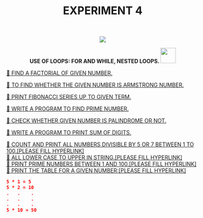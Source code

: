<h1 align="center">EXPERIMENT 4</h1>
<!-- PROJECT LOGO -->
<br />
<p align="center">
  <a href="https://github.com/DHANOLA/CLASS-NOTIX/edit/root/SEMESTER%201/PYTHON%20PROGRAMMING%20LAB/EXPERIMENT%204">
    <img src="https://media.giphy.com/media/9uIjwFgumdKSw8gzpV/giphy.gif" >
  </a>

  

  <p align="center">
  <b>USE OF LOOPS: FOR AND WHILE, NESTED LOOPS. <img src="https://media.giphy.com/media/l0HlRnAWXxn0MhKLK/giphy.gif" width="40" height="40" /></b>
    <br />
   
  </p>
</p>



   <a href="https://github.com/DHANOLA/CLASS-NOTIX/blob/root/SEMESTER%201/PYTHON%20PROGRAMMING%20LAB/EXPERIMENT%204/QUESTION%201.py" style="color: ">🧿 FIND A FACTORIAL OF GIVEN NUMBER. </a><br />
  

<a href="https://github.com/DHANOLA/CLASS-NOTIX/blob/root/SEMESTER%201/PYTHON%20PROGRAMMING%20LAB/EXPERIMENT%204/QUESTION%202.py" style="color: ">🧿 TO FIND WHETHER THE GIVEN NUMBER IS ARMSTRONG NUMBER. </a><br /> 

<a href="https://github.com/DHANOLA/CLASS-NOTIX/blob/root/SEMESTER%201/PYTHON%20PROGRAMMING%20LAB/EXPERIMENT%204/QUESTION%203.py" style="color: ">🧿  PRINT FIBONACCI SERIES UP TO GIVEN TERM.</a><br />

 
 <a href="https://github.com/DHANOLA/CLASS-NOTIX/blob/root/SEMESTER%201/PYTHON%20PROGRAMMING%20LAB/EXPERIMENT%204/QUESTION%204.py" style="color: ">🧿 WRITE A PROGRAM TO FIND PRIME NUMBER.  </a><br />

 <a href="https://github.com/DHANOLA/CLASS-NOTIX/blob/root/SEMESTER%201/PYTHON%20PROGRAMMING%20LAB/EXPERIMENT%204/QUESTION%205.py" style="color: ">🧿 CHECK WHETHER GIVEN NUMBER IS PALINDROME OR NOT.</a><br />
 
 <a href="https://github.com/DHANOLA/CLASS-NOTIX/blob/root/SEMESTER%201/PYTHON%20PROGRAMMING%20LAB/EXPERIMENT%204/QUESTION%206.py" style="color: ">🧿 WRITE A PROGRAM TO PRINT SUM OF DIGITS. </a><br />
 
 
 <a href="" style="color: ">🧿 COUNT AND PRINT ALL NUMBERS DIVISIBLE BY 5 OR 7 BETWEEN 1 TO 100.[PLEASE FILL HYPERLINK]</a><br />
 <a href="" style="color: ">🧿  ALL LOWER CASE TO UPPER IN STRING.[PLEASE FILL HYPERLINK]</a><br />
 <a href="" style="color: ">🧿  PRINT PRIME NUMBERS BETWEEN 1 AND 100.[PLEASE FILL HYPERLINK]</a><br />
 <a href="" style="color: ">🧿  PRINT THE TABLE FOR A GIVEN NUMBER:[PLEASE FILL HYPERLINK]</a><br />
 
 
 ```json
 5 * 1 = 5
5 * 2 = 10
.   .    .
.   .    .
.   .    .
5 * 10 = 50
 
